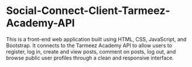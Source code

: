 # Social-Connect-Client-Tarmeez-Academy-API
This is a front-end web application built using HTML, CSS, JavaScript, and Bootstrap. It connects to the Tarmeez Academy API to allow users to register, log in, create and view posts, comment on posts, log out, and browse public user profiles through a clean and responsive interface.

